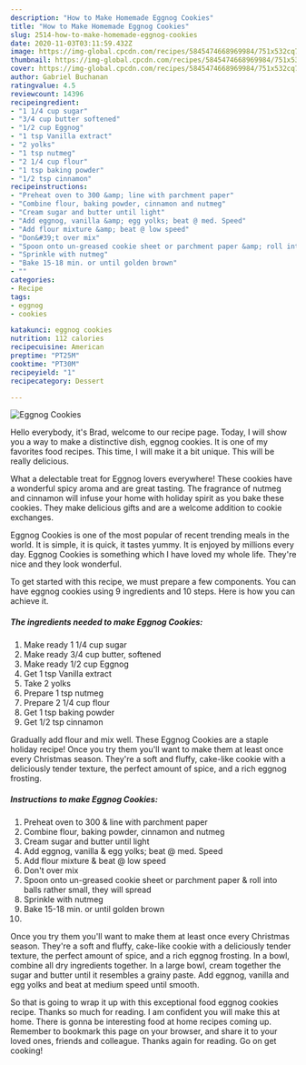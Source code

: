 ```yaml
---
description: "How to Make Homemade Eggnog Cookies"
title: "How to Make Homemade Eggnog Cookies"
slug: 2514-how-to-make-homemade-eggnog-cookies
date: 2020-11-03T03:11:59.432Z
image: https://img-global.cpcdn.com/recipes/5845474668969984/751x532cq70/eggnog-cookies-recipe-main-photo.jpg
thumbnail: https://img-global.cpcdn.com/recipes/5845474668969984/751x532cq70/eggnog-cookies-recipe-main-photo.jpg
cover: https://img-global.cpcdn.com/recipes/5845474668969984/751x532cq70/eggnog-cookies-recipe-main-photo.jpg
author: Gabriel Buchanan
ratingvalue: 4.5
reviewcount: 14396
recipeingredient:
- "1 1/4 cup sugar"
- "3/4 cup butter softened"
- "1/2 cup Eggnog"
- "1 tsp Vanilla extract"
- "2 yolks"
- "1 tsp nutmeg"
- "2 1/4 cup flour"
- "1 tsp baking powder"
- "1/2 tsp cinnamon"
recipeinstructions:
- "Preheat oven to 300 &amp; line with parchment paper"
- "Combine flour, baking powder, cinnamon and nutmeg"
- "Cream sugar and butter until light"
- "Add eggnog, vanilla &amp; egg yolks; beat @ med. Speed"
- "Add flour mixture &amp; beat @ low speed"
- "Don&#39;t over mix"
- "Spoon onto un-greased cookie sheet or parchment paper &amp; roll into balls rather small, they will spread"
- "Sprinkle with nutmeg"
- "Bake 15-18 min. or until golden brown"
- ""
categories:
- Recipe
tags:
- eggnog
- cookies

katakunci: eggnog cookies 
nutrition: 112 calories
recipecuisine: American
preptime: "PT25M"
cooktime: "PT30M"
recipeyield: "1"
recipecategory: Dessert

---
```



![Eggnog Cookies](https://img-global.cpcdn.com/recipes/5845474668969984/751x532cq70/eggnog-cookies-recipe-main-photo.jpg)

Hello everybody, it's Brad, welcome to our recipe page. Today, I will show you a way to make a distinctive dish, eggnog cookies. It is one of my favorites food recipes. This time, I will make it a bit unique. This will be really delicious.

What a delectable treat for Eggnog lovers everywhere! These cookies have a wonderful spicy aroma and are great tasting. The fragrance of nutmeg and cinnamon will infuse your home with holiday spirit as you bake these cookies. They make delicious gifts and are a welcome addition to cookie exchanges.

Eggnog Cookies is one of the most popular of recent trending meals in the world. It is simple, it is quick, it tastes yummy. It is enjoyed by millions every day. Eggnog Cookies is something which I have loved my whole life. They're nice and they look wonderful.


To get started with this recipe, we must prepare a few components. You can have eggnog cookies using 9 ingredients and 10 steps. Here is how you can achieve it.

<!--inarticleads1-->

##### The ingredients needed to make Eggnog Cookies:

1. Make ready 1 1/4 cup sugar
1. Make ready 3/4 cup butter, softened
1. Make ready 1/2 cup Eggnog
1. Get 1 tsp Vanilla extract
1. Take 2 yolks
1. Prepare 1 tsp nutmeg
1. Prepare 2 1/4 cup flour
1. Get 1 tsp baking powder
1. Get 1/2 tsp cinnamon


Gradually add flour and mix well. These Eggnog Cookies are a staple holiday recipe! Once you try them you&#39;ll want to make them at least once every Christmas season. They&#39;re a soft and fluffy, cake-like cookie with a deliciously tender texture, the perfect amount of spice, and a rich eggnog frosting. 

<!--inarticleads2-->

##### Instructions to make Eggnog Cookies:

1. Preheat oven to 300 &amp; line with parchment paper
1. Combine flour, baking powder, cinnamon and nutmeg
1. Cream sugar and butter until light
1. Add eggnog, vanilla &amp; egg yolks; beat @ med. Speed
1. Add flour mixture &amp; beat @ low speed
1. Don&#39;t over mix
1. Spoon onto un-greased cookie sheet or parchment paper &amp; roll into balls rather small, they will spread
1. Sprinkle with nutmeg
1. Bake 15-18 min. or until golden brown
1. 


Once you try them you&#39;ll want to make them at least once every Christmas season. They&#39;re a soft and fluffy, cake-like cookie with a deliciously tender texture, the perfect amount of spice, and a rich eggnog frosting. In a bowl, combine all dry ingredients together. In a large bowl, cream together the sugar and butter until it resembles a grainy paste. Add eggnog, vanilla and egg yolks and beat at medium speed until smooth. 

So that is going to wrap it up with this exceptional food eggnog cookies recipe. Thanks so much for reading. I am confident you will make this at home. There is gonna be interesting food at home recipes coming up. Remember to bookmark this page on your browser, and share it to your loved ones, friends and colleague. Thanks again for reading. Go on get cooking!
